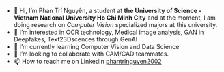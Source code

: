 - 👋 Hi, I’m Phan Trí Nguyên, a student at **the University of Science - Vietnam National University Ho Chi Minh City** and at the moment, I am doing research on *Computer Vision* specialized majors at this university.
- 👀 I’m interested in OCR technology, Medical image analysis, GAN in Deepfakes, Text23Dscences through GenAI
- 🌱 I’m currently learning Computer Vision and Data Science
- 💞️ I’m looking to collaborate with CAM/CAD teammates.
- 📫 How to reach me on LinkedIn [phantringuyen2002](https://www.linkedin.com/in/phantringuyen2002/)
